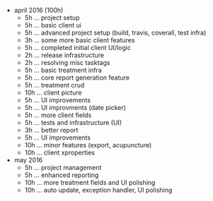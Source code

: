 

* april 2016 (100h)
  * 5h ... project setup
  * 5h ... basic client ui
  * 5h ... advanced project setup (build, travis, coverall, test infra)
  * 3h ... some more basic client features
  * 5h ... completed initial client UI/logic
  * 2h ... release infrastructure
  * 2h ... resolving misc tasktags
  * 5h ... basic treatment infra
  * 5h ... core report generation feature
  * 5h ... treatment crud
  * 10h ... client picture
  * 5h ... UI improvements
  * 5h ... UI improvments (date picker)
  * 5h ... more client fields
  * 5h ... tests and infrastructure (UI)
  * 3h ... better report
  * 5h ... UI improvements
  * 10h ... minor features (export, acupuncture)
  * 10h ... client xproperties
* may 2016
  * 5h ... project management
  * 5h ... enhanced reporting
  * 10h ... more treatment fields and UI polishing
  * 10h ... auto update, exception handler, UI polishing
